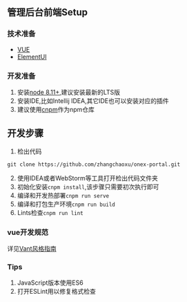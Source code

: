 ## 管理后台前端Setup

### 技术准备
* [VUE](https://cn.vuejs.org/)
* [ElementUI](https://element.eleme.cn/)

### 开发准备
1. 安装[node 8.11+](https://nodejs.org/en/download/),建议安装最新的LTS版
2. 安装IDE,比如Intellij IDEA,其它IDE也可以安装对应的插件
3. 建议使用[cnpm](http://npm.taobao.org/)作为npm仓库

## 开发步骤
1. 检出代码
```shell
git clone https://github.com/zhangchaoxu/onex-portal.git
```
2. 使用IDEA或者WebStorm等工具打开检出代码文件夹
3. 初始化安装`cnpm install`,该步骤只需要初次执行即可
4. 编译和开发热部署`cnpm run serve`
5. 编译和打包生产环境`cnpm run build`
6. Lints检查`cnpm run lint`

### vue开发规范
详见[Vant风格指南](https://youzan.github.io/vant/#/zh-CN/style-guide)

### Tips
1. JavaScript版本使用ES6
2. 打开ESLint用以修复格式检查

